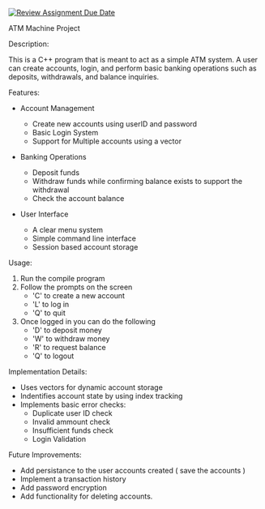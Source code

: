 [![Review Assignment Due Date](https://classroom.github.com/assets/deadline-readme-button-22041afd0340ce965d47ae6ef1cefeee28c7c493a6346c4f15d667ab976d596c.svg)](https://classroom.github.com/a/v8RAz1je)

ATM Machine Project

Description:

This is a C++ program that is meant to act as a simple ATM system. A user can create accounts, login, and perform basic banking operations such as deposits, withdrawals, and balance inquiries.

Features:

  * Account Management
    - Create new accounts using userID and password
    - Basic Login System
    - Support for Multiple accounts using a vector
   
  * Banking Operations
    - Deposit funds
    - Withdraw funds while confirming balance exists to support the withdrawal
    - Check the account balance
   
  * User Interface
    - A clear menu system
    - Simple command line interface
    - Session based account storage



Usage:

1. Run the compile program
2. Follow the prompts on the screen
   - 'C' to create a new account
   - 'L' to log in
   - 'Q' to quit
3. Once logged in you can do the following
   - 'D' to deposit money
   - 'W' to withdraw money
   - 'R' to request balance
   - 'Q' to logout
  
Implementation Details:

* Uses vectors for dynamic account storage
* Indentifies account state by using index tracking
* Implements basic error checks:
   - Duplicate user ID check
   - Invalid ammount check
   - Insufficient funds check
   - Login Validation


Future Improvements:

* Add persistance to the user accounts created ( save the accounts )
* Implement a transaction history
* Add password encryption
* Add functionality for deleting accounts.






